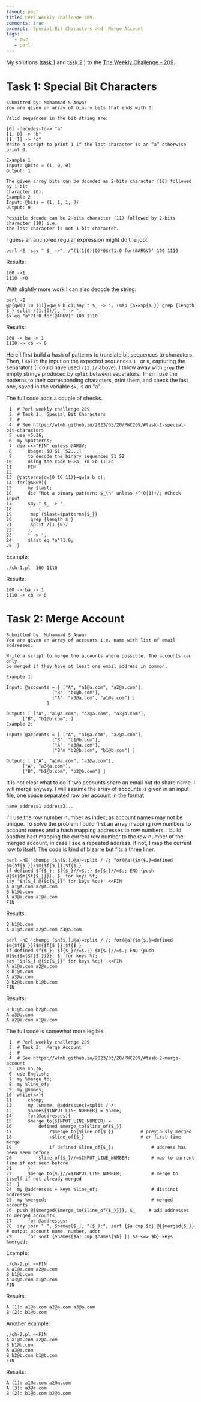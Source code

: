 ```yaml
---
layout: post
title: Perl Weekly Challenge 209.
comments: true
excerpt:  Special Bit Characters and  Merge Account
tags:
   - pwc
   - perl
---
```


My solutions
([task 1](https://github.com/wlmb/perlweeklychallenge-club/blob/master/challenge-209/wlmb/perl/ch-1.pl)
and
[task 2](https://github.com/wlmb/perlweeklychallenge-club/blob/master/challenge-209/wlmb/perl/ch-2.pl)
)
to the  [The Weekly Challenge - 209](https://theweeklychallenge.org/blog/perl-weekly-challenge-209).


# Task 1: Special Bit Characters

    Submitted by: Mohammad S Anwar
    You are given an array of binary bits that ends with 0.

    Valid sequences in the bit string are:

    [0] -decodes-to-> "a"
    [1, 0] -> "b"
    [1, 1] -> "c"
    Write a script to print 1 if the last character is an “a” otherwise print 0.

    Example 1
    Input: @bits = (1, 0, 0)
    Output: 1

    The given array bits can be decoded as 2-bits character (10) followed by 1-bit
    character (0).
    Example 2
    Input: @bits = (1, 1, 1, 0)
    Output: 0

    Possible decode can be 2-bits character (11) followed by 2-bits character (10) i.e.
    the last character is not 1-bit character.

I guess an anchored regular expression might do the job:

    perl -E 'say " $_ ->", /^(1(1|0)|0)*0$/?1:0 for(@ARGV)' 100 1110

Results:

    100 ->1
    1110 ->0

With slightly more work I can also decode the string:

    perl -E '
    @p{qw(0 10 11)}=qw(a b c);say " $_ -> ", (map {$x=$p{$_}} grep {length $_} split /(1.|0)/), " -> ",
    $x eq "a"?1:0 for(@ARGV)' 100 1110

Results:

    100 -> ba -> 1
    1110 -> cb -> 0

Here I first build a hash of patterns to translate bit sequences to
characters. Then, I `split` the input on the expected sequences `1.`
or `0`,
capturing the separators (I could have used `/(1.)/` above).
I throw away with `grep` the empty strings produced by `split` between separators. Then I
use the patterns to their corresponding characters, print them, and check the last
one, saved in the variable `$x`, is an "a".

The full code adds a couple of checks.

     1  # Perl weekly challenge 209
     2  # Task 1:  Special Bit Characters
     3  #
     4  # See https://wlmb.github.io/2023/03/20/PWC209/#task-1-special-bit-characters
     5  use v5.36;
     6  my %patterns;
     7  die <<~"FIN" unless @ARGV;
     8      Usage: $0 S1 [S2...]
     9      to decode the binary sequences S1 S2
    10      using the code 0->a, 10->b 11->c
    11      FIN
    12
    13  @patterns{qw(0 10 11)}=qw(a b c);
    14  for(@ARGV){
    15      my $last;
    16      die "Not a binary pattern: $_\n" unless /^(0|1)+/; #Check input
    17      say " $_ -> ",
    18          (
    19  	 map {$last=$patterns{$_}}
    20  	 grep {length $_}
    21  	 split /(1.|0)/
    22  	),
    23  	" -> ",
    24  	$last eq "a"?1:0;
    25  }

Example:

    ./ch-1.pl  100 1110

Results:

    100 -> ba -> 1
    1110 -> cb -> 0


# Task 2: Merge Account

    Submitted by: Mohammad S Anwar
    You are given an array of accounts i.e. name with list of email addresses.

    Write a script to merge the accounts where possible. The accounts can only
    be merged if they have at least one email address in common.

    Example 1:

    Input: @accounts = [ ["A", "a1@a.com", "a2@a.com"],
                     ["B", "b1@b.com"],
                     ["A", "a3@a.com", "a1@a.com"] ]
                   ]

    Output: [ ["A", "a1@a.com", "a2@a.com", "a3@a.com"],
          ["B", "b1@b.com"] ]
    Example 2:

    Input: @accounts = [ ["A", "a1@a.com", "a2@a.com"],
                     ["B", "b1@b.com"],
                     ["A", "a3@a.com"],
                     ["B"m "b2@b.com", "b1@b.com"] ]

    Output: [ ["A", "a1@a.com", "a2@a.com"],
          ["A", "a3@a.com"],
          ["B", "b1@b.com", "b2@b.com"] ]

It is not clear what to do if two accounts share an email but do share
name. I will merge anyway. I will assume the array of accounts is
given in an input file, one space separated row per account in the
format

    name address1 address2...

I'll use the row number number as index, as account names may not be
unique. To solve the problem I build first an array mapping row
numbers to account names and a hash mapping addresses to row
numbers. I build another hast mapping the current row number to the
row number of the merged account, in case I see a repeated
address. If not, I map the current row to itself. The code is kind of
bizarre but fits a three liner.

    perl -nE 'chomp; ($n[$.],@a)=split / /; for(@a){$m{$.}=defined $m{$f{$_}}?$m{$f{$_}}:$f{$_}
    if defined $f{$_}; $f{$_}//=$.;} $m{$.}//=$.; END {push @{$c{$m{$f{$_}}}}, $_ for keys %f;
    say "$n[$_] @{$c{$_}}" for keys %c;}' <<FIN
    A a1@a.com a2@a.com
    B b1@b.com
    A a3@a.com a1@a.com
    FIN

Results:

    B b1@b.com
    A a1@a.com a2@a.com a3@a.com

    perl -nE 'chomp; ($n[$.],@a)=split / /; for(@a){$m{$.}=defined $m{$f{$_}}?$m{$f{$_}}:$f{$_}
    if defined $f{$_}; $f{$_}//=$.;} $m{$.}//=$.; END {push @{$c{$m{$f{$_}}}}, $_ for keys %f;
    say "$n[$_] @{$c{$_}}" for keys %c;}' <<FIN
    A a1@a.com a2@a.com
    B b1@b.com
    A a3@a.com
    B b2@b.com b1@b.com
    FIN

Results:

    B b1@b.com b2@b.com
    A a3@a.com
    A a2@a.com a1@a.com

The full code is somewhat more legible:

     1  # Perl weekly challenge 209
     2  # Task 2:  Merge Account
     3  #
     4  # See https://wlmb.github.io/2023/03/20/PWC209/#task-2-merge-account
     5  use v5.36;
     6  use English;
     7  my %merge_to;
     8  my %line_of;
     9  my @names;
    10  while(<>){
    11      chomp;
    12      my ($name, @addresses)=split / /;
    13      $names[$INPUT_LINE_NUMBER] = $name;
    14      for(@addresses){
    15  	$merge_to{$INPUT_LINE_NUMBER} =
    16  	    defined $merge_to{$line_of{$_}}
    17  	        ?$merge_to{$line_of{$_}}          # previously merged
    18  	        :$line_of{$_}                     # or first time merge
    19              if defined $line_of{$_};              # address has been seen before
    20          $line_of{$_}//=$INPUT_LINE_NUMBER;        # map to current line if not seen before
    21      }
    22      $merge_to{$.}//=$INPUT_LINE_NUMBER;           # merge to itself if not already merged
    23  }
    24  my @addresses = keys %line_of;                    # distinct addresses
    25  my %merged;                                       # merged accounts
    26  push @{$merged{$merge_to{$line_of{$_}}}}, $_     # add addresses to merged accounts
    27      for @addresses;
    28  say join " ", $names[$_], "($_):", sort {$a cmp $b} @{$merged{$_}} # output account name, number, addr
    29      for sort {$names[$a] cmp $names[$b] || $a <=> $b} keys %merged;

Example:

    ./ch-2.pl <<FIN
    A a1@a.com a2@a.com
    B b1@b.com
    A a3@a.com a1@a.com
    FIN

Results:

    A (1): a1@a.com a2@a.com a3@a.com
    B (2): b1@b.com

Another example:

    ./ch-2.pl <<FIN
    A a1@a.com a2@a.com
    B b1@b.com
    A a3@a.com
    B b2@b.com b1@b.com
    FIN

Results:

    A (1): a1@a.com a2@a.com
    A (3): a3@a.com
    B (2): b1@b.com b2@b.com
